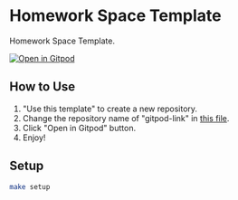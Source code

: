 # Homework Space Template

Homework Space Template.

[![Open in Gitpod][gitpod-svg]][gitpod-link]

## How to Use

1. "Use this template" to create a new repository.
2. Change the repository name of "gitpod-link" in [this file](./README.md).
3. Click "Open in Gitpod" button.
4. Enjoy!

## Setup

```sh
make setup
```

[gitpod-svg]: https://gitpod.io/button/open-in-gitpod.svg
[gitpod-link]: https://gitpod.io/#https://github.com/JacobLinCool/homework-space
